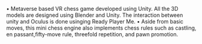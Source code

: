 • Metaverse based VR chess game developed using Unity. All the 3D models are designed using Blender and Unity. The
interaction between unity and Oculus is done usinging Ready Player Me.
• Aside from basic moves, this mini chess engine also implements chess rules such as castling, en passant,fifty-move rule,
threefold repetition, and pawn promotion.
